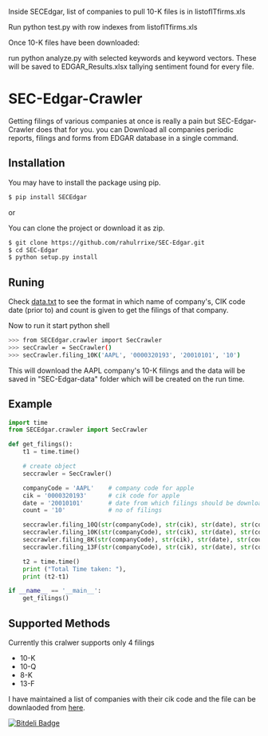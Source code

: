 Inside SECEdgar, list of companies to pull 10-K files is in listofITfirms.xls

Run python test.py with row indexes from listofITfirms.xls

Once 10-K files have been downloaded:

run python analyze.py with selected keywords and keyword vectors. These will be saved to EDGAR_Results.xlsx tallying sentiment found for every file. 




























SEC-Edgar-Crawler
=============

 Getting filings of various companies at once is really a pain but SEC-Edgar-Crawler does that for you.
 you can Download all companies  periodic reports, filings and forms from EDGAR database in a single command.

Installation
-------------
 You may have to install the package using pip.
 ```bash
 $ pip install SECEdgar
 ```
 or

 You can clone the project or download it as zip.
 ```bash
 $ git clone https://github.com/rahulrrixe/SEC-Edgar.git
 $ cd SEC-Edgar
 $ python setup.py install
 ```

Runing
-------
 Check [data.txt][1] to see the format in which name of company's, CIK code date (prior to) and count is given to get the filings of that company.

 Now to run it start python shell
   ```bash
  >>> from SECEdgar.crawler import SecCrawler
  >>> secCrawler = SecCrawler()
  >>> secCrawler.filing_10K('AAPL', '0000320193', '20010101', '10')
   ```
 This will download the AAPL company's 10-K filings and the data will be saved in "SEC-Edgar-data" folder which will be created on the run time.


Example
--------
```python
import time
from SECEdgar.crawler import SecCrawler

def get_filings():
	t1 = time.time()

	# create object
	seccrawler = SecCrawler()

	companyCode = 'AAPL'    # company code for apple
	cik = '0000320193'      # cik code for apple
	date = '20010101'       # date from which filings should be downloaded
	count = '10'            # no of filings

	seccrawler.filing_10Q(str(companyCode), str(cik), str(date), str(count))
	seccrawler.filing_10K(str(companyCode), str(cik), str(date), str(count))
	seccrawler.filing_8K(str(companyCode), str(cik), str(date), str(count))
	seccrawler.filing_13F(str(companyCode), str(cik), str(date), str(count))

	t2 = time.time()
	print ("Total Time taken: "),
	print (t2-t1)

if __name__ == '__main__':
	get_filings()
```

Supported Methods
-----------------
Currently this cralwer supports only 4 filings
*  10-K
*  10-Q
*   8-K
*  13-F


I have maintained a list of companies with their cik code and the file can be downlaoded from [here][2].

[1]: https://github.com/rahulrrixe/SEC-Edgar/blob/master/SECEdgar/data.txt
[2]: https://github.com/rahulrrixe/SEC-Edgar/blob/master/SECEdgar/companylist.txt


[![Bitdeli Badge](https://d2weczhvl823v0.cloudfront.net/rahulrrixe/sec-edgar/trend.png)](https://bitdeli.com/free "Bitdeli Badge")
